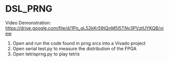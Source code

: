 # DSL_PRNG

Video Demonstration:
https://drive.google.com/file/d/1Pn_gL52kKr59tQnM5l5TNy3PVztUYKQB/view


1. Open and run the code found in prng.srcs into a Vivado project
2. Open serial test.py to measure the distribution of the FPGA
3. Open tetrisprng.py to play tetris
